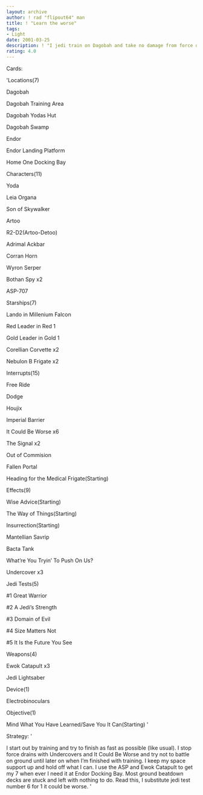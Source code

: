 ```yaml
---
layout: archive
author: ! rad "flipout64" man
title: ! "Learn the worse"
tags:
- Light
date: 2001-03-25
description: ! "I jedi train on Dagobah and take no damage from force drains and battle. I make the opponent lose force and they cant stop it. Its a good deck that wins against a lot of different strategies."
rating: 4.0
---
```

Cards: 

'Locations(7)

Dagobah

Dagobah Training Area

Dagobah Yodas Hut

Dagobah Swamp

Endor

Endor Landing Platform

Home One Docking Bay


Characters(11)

Yoda

Leia Organa

Son of Skywalker

Artoo

R2-D2(Artoo-Detoo)

Adrimal Ackbar

Corran Horn

Wyron Serper

Bothan Spy x2

ASP-707


Starships(7)

Lando in Millenium Falcon

Red Leader in Red 1

Gold Leader in Gold 1

Corellian Corvette x2

Nebulon B Frigate x2


Interrupts(15)

Free Ride

Dodge

Houjix

Imperial Barrier

It Could Be Worse x6

The Signal x2

Out of Commision

Fallen Portal

Heading for the Medical Frigate(Starting)


Effects(9)

Wise Advice(Starting)

The Way of Things(Starting)

Insurrection(Starting)

Mantellian Savrip

Bacta Tank

What’re You Tryin’ To Push On Us?

Undercover x3


Jedi Tests(5)

#1 Great Warrior

#2 A Jedi’s Strength

#3 Domain of Evil

#4 Size Matters Not

#5 It Is the Future You See


Weapons(4)

Ewok Catapult x3

Jedi Lightsaber


Device(1)

Electrobinoculars


Objective(1)

Mind What You Have Learned/Save You It Can(Starting) '

Strategy: '

I start out by training and try to finish as fast as possible (like usual). I stop force drains with Undercovers and It Could Be Worse and try not to battle on ground until later on when I’m finished with training. I keep my space support up and hold off what I can. I use the ASP and Ewok Catapult to get my 7 when ever I need it at Endor Docking Bay. Most ground beatdown decks are stuck and left with nothing to do. Read this, I substitute jedi test number 6 for 1 it could be worse. '
